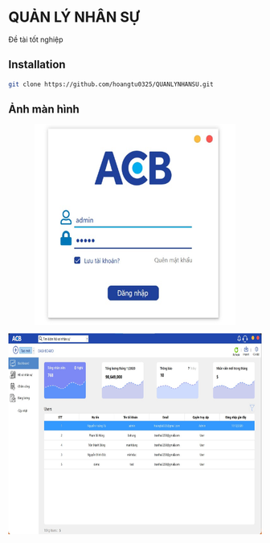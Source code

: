 # QUẢN LÝ NHÂN SỰ
Đề tài tốt nghiệp 

## Installation
```bash
git clone https://github.com/hoangtu0325/QUANLYNHANSU.git

```
## Ảnh màn hình
<p align="center">
    <img src="File%20báo%20cáo/Master/File%20phụ/Login.jpg" alt="Logo" width="400" height="400">
</p>
<p align="center">
    <img src="File%20báo%20cáo/Master/File%20phụ/Dashboard.jpg" alt="Logo" width="700" height="400">
</p>
